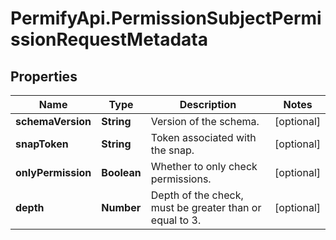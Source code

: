 # PermifyApi.PermissionSubjectPermissionRequestMetadata

## Properties

Name | Type | Description | Notes
------------ | ------------- | ------------- | -------------
**schemaVersion** | **String** | Version of the schema. | [optional] 
**snapToken** | **String** | Token associated with the snap. | [optional] 
**onlyPermission** | **Boolean** | Whether to only check permissions. | [optional] 
**depth** | **Number** | Depth of the check, must be greater than or equal to 3. | [optional] 


